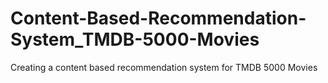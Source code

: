 # Content-Based-Recommendation-System_TMDB-5000-Movies
Creating a content based recommendation system for TMDB 5000 Movies
